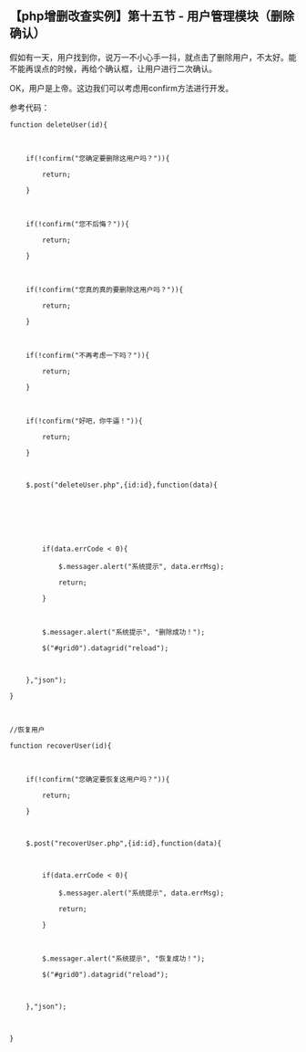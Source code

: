 ##  【php增删改查实例】第十五节 - 用户管理模块（删除确认）

假如有一天，用户找到你，说万一不小心手一抖，就点击了删除用户，不太好。能不能再误点的时候，再给个确认框，让用户进行二次确认。

OK，用户是上帝。这边我们可以考虑用confirm方法进行开发。

参考代码：

    
    
    function deleteUser(id){
    
        if(!confirm("您确定要删除这用户吗？")){
            return;
        }
    
        if(!confirm("您不后悔？")){
            return;
        }
    
        if(!confirm("您真的真的要删除这用户吗？")){
            return;
        }
    
        if(!confirm("不再考虑一下吗？")){
            return;
        }
    
        if(!confirm("好吧，你牛逼！")){
            return;
        }
    
        $.post("deleteUser.php",{id:id},function(data){
    
    
    
            if(data.errCode < 0){
                $.messager.alert("系统提示", data.errMsg);
                return;
            }
    
            $.messager.alert("系统提示", "删除成功！");
            $("#grid0").datagrid("reload");
    
        },"json");  
    }
    
    //恢复用户
    function recoverUser(id){
    
        if(!confirm("您确定要恢复这用户吗？")){
            return;
        }
        
        $.post("recoverUser.php",{id:id},function(data){
    
            if(data.errCode < 0){
                $.messager.alert("系统提示", data.errMsg);
                return;
            }
    
            $.messager.alert("系统提示", "恢复成功！");
            $("#grid0").datagrid("reload");
    
        },"json");
    
    }

